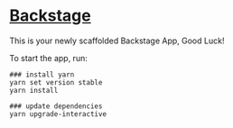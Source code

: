 # [Backstage](https://backstage.io)

This is your newly scaffolded Backstage App, Good Luck!

To start the app, run:

```shell
### install yarn
yarn set version stable
yarn install

### update dependencies
yarn upgrade-interactive
```
